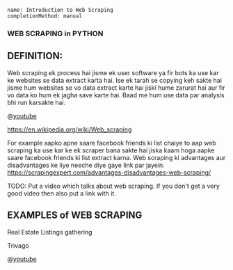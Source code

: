 ```ngMeta
name: Introduction to Web Scraping
completionMethod: manual
```

### WEB SCRAPING in PYTHON

## DEFINITION:
Web scraping ek process hai jisme ek user software ya fir bots ka use kar ke websites se data extract karta hai. Ise ek tarah se copying keh sakte hai jisme hum websites se vo data extract karte hai jiski hume zarurat hai aur fir vo data ko hum ek jagha save karte hai. Baad me hum use data par analysis bhi run karsakte hai.

@[youtube](https://www.youtube.com/watch?v=7IUfRVYew-o)

https://en.wikipedia.org/wiki/Web_scraping

For example aapko apne saare facebook friends ki list chaiye to aap web scraping ka use kar ke ek scraper bana sakte hai jiska kaam hoga aapke saare facebook friends ki list extract karna.
Web scraping ki advantages aur disadvantages ke liye neeche diye gaye link par jayein.
https://scrapingexpert.com/advantages-disadvantages-web-scraping/


TODO: Put a video which talks about web scraping. If you don't get a very good video then also put a link with it.

## EXAMPLES of WEB SCRAPING

Real Estate Listings gathering

Trivago

@[youtube](https://www.youtube.com/watch?v=eA5MNQ4f1uc)



